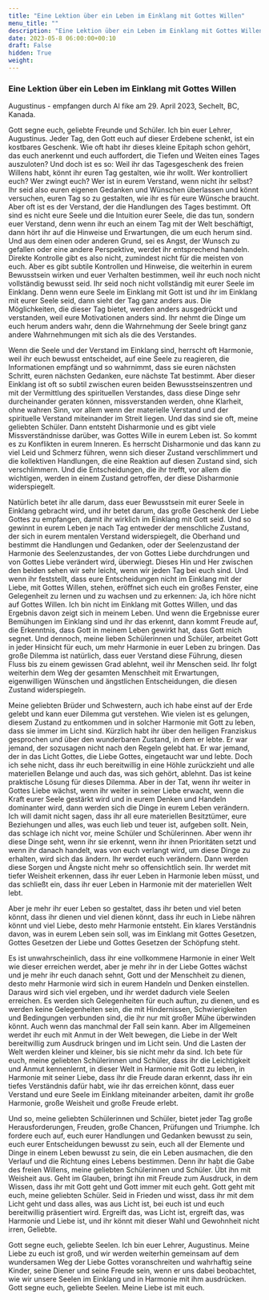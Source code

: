 ```yaml
---
title: "Eine Lektion über ein Leben im Einklang mit Gottes Willen"
menu_title: ""
description: "Eine Lektion über ein Leben im Einklang mit Gottes Willen"
date: 2023-05-8 06:00:00+00:10
draft: False
hidden: True
weight:
---
```

### Eine Lektion über ein Leben im Einklang mit Gottes Willen

Augustinus - empfangen durch Al fike am 29. April 2023, Sechelt, BC, Kanada.

Gott segne euch, geliebte Freunde und Schüler. Ich bin euer Lehrer, Augustinus. Jeder Tag, den Gott euch auf dieser Erdebene schenkt, ist ein kostbares Geschenk. Wie oft habt ihr dieses kleine Epitaph schon gehört, das euch anerkennt und euch auffordert, die Tiefen und Weiten eines Tages auszuloten? Und doch ist es so: Weil ihr das Tagesgeschenk des freien Willens habt, könnt ihr euren Tag gestalten, wie ihr wollt. Wer kontrolliert euch? Wer zwingt euch? Wer ist in eurem Verstand, wenn nicht ihr selbst? Ihr seid also euren eigenen Gedanken und Wünschen überlassen und könnt versuchen, euren Tag so zu gestalten, wie ihr es für eure Wünsche braucht. Aber oft ist es der Verstand, der die Handlungen des Tages bestimmt. Oft sind es nicht eure Seele und die Intuition eurer Seele, die das tun, sondern euer Verstand, denn wenn ihr euch an einem Tag mit der Welt beschäftigt, dann hört ihr auf die Hinweise und Erwartungen, die um euch herum sind. Und aus dem einen oder anderen Grund, sei es Angst, der Wunsch zu gefallen oder eine andere Perspektive, werdet ihr entsprechend handeln. Direkte Kontrolle gibt es also nicht, zumindest nicht für die meisten von euch. Aber es gibt subtile Kontrollen und Hinweise, die weiterhin in eurem Bewusstsein wirken und euer Verhalten bestimmen, weil ihr euch noch nicht vollständig bewusst seid. Ihr seid noch nicht vollständig mit eurer Seele im Einklang. Denn wenn eure Seele im Einklang mit Gott ist und ihr im Einklang mit eurer Seele seid, dann sieht der Tag ganz anders aus. Die Möglichkeiten, die dieser Tag bietet, werden anders ausgedrückt und verstanden, weil eure Motivationen anders sind. Ihr nehmt die Dinge um euch herum anders wahr, denn die Wahrnehmung der Seele bringt ganz andere Wahrnehmungen mit sich als die des Verstandes.

Wenn die Seele und der Verstand im Einklang sind, herrscht oft Harmonie, weil ihr euch bewusst entscheidet, auf eine Seele zu reagieren, die Informationen empfängt und so wahrnimmt, dass sie euren nächsten Schritt, euren nächsten Gedanken, eure nächste Tat bestimmt. Aber dieser Einklang ist oft so subtil zwischen euren beiden Bewusstseinszentren und mit der Vermittlung des spirituellen Verstandes, dass diese Dinge sehr durcheinander geraten können, missverstanden werden, ohne Klarheit, ohne wahren Sinn, vor allem wenn der materielle Verstand und der spirituelle Verstand miteinander im Streit liegen. Und das sind sie oft, meine geliebten Schüler. Dann entsteht Disharmonie und es gibt viele Missverständnisse darüber, was Gottes Wille in eurem Leben ist. So kommt es zu Konflikten in eurem Inneren. Es herrscht Disharmonie und das kann zu viel Leid und Schmerz führen, wenn sich dieser Zustand verschlimmert und die kollektiven Handlungen, die eine Reaktion auf diesen Zustand sind, sich verschlimmern. Und die Entscheidungen, die ihr trefft, vor allem die wichtigen, werden in einem Zustand getroffen, der diese Disharmonie widerspiegelt.

Natürlich betet ihr alle darum, dass euer Bewusstsein mit eurer Seele in Einklang gebracht wird, und ihr betet darum, das große Geschenk der Liebe Gottes zu empfangen, damit ihr wirklich im Einklang mit Gott seid. Und so gewinnt in eurem Leben je nach Tag entweder der menschliche Zustand, der sich in eurem mentalen Verstand widerspiegelt, die Oberhand und bestimmt die Handlungen und Gedanken, oder der Seelenzustand der Harmonie des Seelenzustandes, der von Gottes Liebe durchdrungen und von Gottes Liebe verändert wird, überwiegt. Dieses Hin und Her zwischen den beiden sehen wir sehr leicht, wenn wir jeden Tag bei euch sind. Und wenn ihr feststellt, dass eure Entscheidungen nicht im Einklang mit der Liebe, mit Gottes Willen, stehen, eröffnet sich euch ein großes Fenster, eine Gelegenheit zu lernen und zu wachsen und zu erkennen: Ja, ich höre nicht auf Gottes Willen. Ich bin nicht im Einklang mit Gottes Willen, und das Ergebnis davon zeigt sich in meinem Leben. Und wenn die Ergebnisse eurer Bemühungen im Einklang sind und ihr das erkennt, dann kommt Freude auf, die Erkenntnis, dass Gott in meinem Leben gewirkt hat, dass Gott mich segnet. Und dennoch, meine lieben Schülerinnen und Schüler, arbeitet Gott in jeder Hinsicht für euch, um mehr Harmonie in euer Leben zu bringen. Das große Dilemma ist natürlich, dass euer Verstand diese Führung, diesen Fluss bis zu einem gewissen Grad ablehnt, weil ihr Menschen seid. Ihr folgt weiterhin dem Weg der gesamten Menschheit mit Erwartungen, eigenwilligen Wünschen und ängstlichen Entscheidungen, die diesen Zustand widerspiegeln.

Meine geliebten Brüder und Schwestern, auch ich habe einst auf der Erde gelebt und kann euer Dilemma gut verstehen. Wie vielen ist es gelungen, diesem Zustand zu entkommen und in solcher Harmonie mit Gott zu leben, dass sie immer im Licht sind. Kürzlich habt ihr über den heiligen Franziskus gesprochen und über den wunderbaren Zustand, in dem er lebte. Er war jemand, der sozusagen nicht nach den Regeln gelebt hat. Er war jemand, der in das Licht Gottes, die Liebe Gottes, eingetaucht war und lebte. Doch ich sehe nicht, dass ihr euch bereitwillig in eine Höhle zurückzieht und alle materiellen Belange und auch das, was sich gehört, ablehnt. Das ist keine praktische Lösung für dieses Dilemma. Aber in der Tat, wenn ihr weiter in Gottes Liebe wächst, wenn ihr weiter in seiner Liebe erwacht, wenn die Kraft eurer Seele gestärkt wird und in eurem Denken und Handeln dominanter wird, dann werden sich die Dinge in eurem Leben verändern. Ich will damit nicht sagen, dass ihr all eure materiellen Besitztümer, eure Beziehungen und alles, was euch lieb und teuer ist, aufgeben sollt. Nein, das schlage ich nicht vor, meine Schüler und Schülerinnen. Aber wenn ihr diese Dinge seht, wenn ihr sie erkennt, wenn ihr ihnen Prioritäten setzt und wenn ihr danach handelt, was von euch verlangt wird, um diese Dinge zu erhalten, wird sich das ändern. Ihr werdet euch verändern. Dann werden diese Sorgen und Ängste nicht mehr so offensichtlich sein. Ihr werdet mit tiefer Weisheit erkennen, dass ihr euer Leben in Harmonie leben müsst, und das schließt ein, dass ihr euer Leben in Harmonie mit der materiellen Welt lebt.

Aber je mehr ihr euer Leben so gestaltet, dass ihr beten und viel beten könnt, dass ihr dienen und viel dienen könnt, dass ihr euch in Liebe nähren könnt und viel Liebe, desto mehr Harmonie entsteht. Ein klares Verständnis davon, was in eurem Leben sein soll, was im Einklang mit Gottes Gesetzen, Gottes Gesetzen der Liebe und Gottes Gesetzen der Schöpfung steht.

Es ist unwahrscheinlich, dass ihr eine vollkommene Harmonie in einer Welt wie dieser erreichen werdet, aber je mehr ihr in der Liebe Gottes wächst und je mehr ihr euch danach sehnt, Gott und der Menschheit zu dienen, desto mehr Harmonie wird sich in eurem Handeln und Denken einstellen. Daraus wird sich viel ergeben, und ihr werdet dadurch viele Seelen erreichen. Es werden sich Gelegenheiten für euch auftun, zu dienen, und es werden keine Gelegenheiten sein, die mit Hindernissen, Schwierigkeiten und Bedingungen verbunden sind, die ihr nur mit großer Mühe überwinden könnt. Auch wenn das manchmal der Fall sein kann. Aber im Allgemeinen werdet ihr euch mit Anmut in der Welt bewegen, die Liebe in der Welt bereitwillig zum Ausdruck bringen und im Licht sein. Und die Lasten der Welt werden kleiner und kleiner, bis sie nicht mehr da sind. Ich bete für euch, meine geliebten Schülerinnen und Schüler, dass ihr die Leichtigkeit und Anmut kennenlernt, in dieser Welt in Harmonie mit Gott zu leben, in Harmonie mit seiner Liebe, dass ihr die Freude daran erkennt, dass ihr ein tiefes Verständnis dafür habt, wie ihr das erreichen könnt, dass euer Verstand und eure Seele im Einklang miteinander arbeiten, damit ihr große Harmonie, große Weisheit und große Freude erlebt.

Und so, meine geliebten Schülerinnen und Schüler, bietet jeder Tag große Herausforderungen, Freuden, große Chancen, Prüfungen und Triumphe. Ich fordere euch auf, euch eurer Handlungen und Gedanken bewusst zu sein, euch eurer Entscheidungen bewusst zu sein, euch all der Elemente und Dinge in einem Leben bewusst zu sein, die ein Leben ausmachen, die den Verlauf und die Richtung eines Lebens bestimmen. Denn ihr habt die Gabe des freien Willens, meine geliebten Schülerinnen und Schüler. Übt ihn mit Weisheit aus. Geht im Glauben, bringt ihn mit Freude zum Ausdruck, in dem Wissen, dass ihr mit Gott geht und Gott immer mit euch geht. Gott geht mit euch, meine geliebten Schüler. Seid in Frieden und wisst, dass ihr mit dem Licht geht und dass alles, was aus Licht ist, bei euch ist und euch bereitwillig präsentiert wird. Ergreift das, was Licht ist, ergreift das, was Harmonie und Liebe ist, und ihr könnt mit dieser Wahl und Gewohnheit nicht irren, Geliebte.

Gott segne euch, geliebte Seelen. Ich bin euer Lehrer, Augustinus. Meine Liebe zu euch ist groß, und wir werden weiterhin gemeinsam auf dem wundersamen Weg der Liebe Gottes voranschreiten und wahrhaftig seine Kinder, seine Diener und seine Freude sein, wenn er uns dabei beobachtet, wie wir unsere Seelen im Einklang und in Harmonie mit ihm ausdrücken. Gott segne euch, geliebte Seelen. Meine Liebe ist mit euch.
